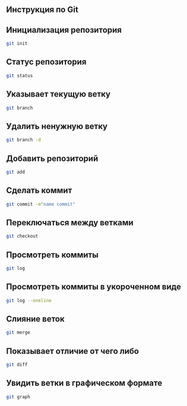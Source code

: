 ## Инструкция по Git

## Инициализация репозитория

```sh
git init
```

## Статус репозитория

```sh
git status
```
## Указывает текущую ветку
```sh
git branch
```
## Удалить ненужную ветку
```sh
git branch -d
```
## Добавить репозиторий
```sh
git add
```
## Сделать коммит
```sh
git commit -m"name commit"
```
## Переключаться между ветками
```sh
git checkout 
```
## Просмотреть коммиты
```sh
git log
```
## Просмотреть коммиты в укороченном виде
```sh
git log --oneline
```
## Слияние веток
```sh
git merge
```
## Показывает отличие от чего либо
```sh
git diff
```
## Увидить ветки в графическом формате
```sh
git graph
```

